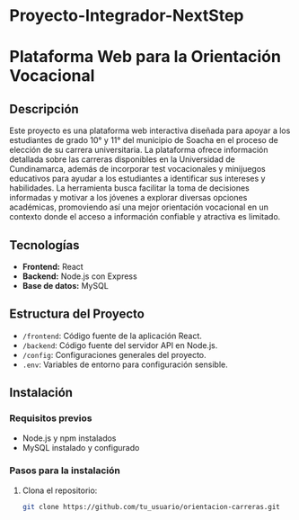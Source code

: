 # Proyecto-Integrador-NextStep
# Plataforma Web para la Orientación Vocacional

## Descripción

Este proyecto es una plataforma web interactiva diseñada para apoyar a los estudiantes de grado 10° y 11° del municipio de Soacha en el proceso de elección de su carrera universitaria.
La plataforma ofrece información detallada sobre las carreras disponibles en la Universidad de Cundinamarca, además de incorporar test vocacionales y minijuegos educativos para ayudar a los estudiantes a identificar sus intereses y habilidades.
La herramienta busca facilitar la toma de decisiones informadas y motivar a los jóvenes a explorar diversas opciones académicas, promoviendo así una mejor orientación vocacional en un contexto donde el acceso a información confiable y atractiva es limitado.

## Tecnologías

- **Frontend:** React
- **Backend:** Node.js con Express
- **Base de datos:** MySQL

## Estructura del Proyecto

- `/frontend`: Código fuente de la aplicación React.
- `/backend`: Código fuente del servidor API en Node.js.
- `/config`: Configuraciones generales del proyecto.
- `.env`: Variables de entorno para configuración sensible.

## Instalación

### Requisitos previos

- Node.js y npm instalados
- MySQL instalado y configurado

### Pasos para la instalación

1. Clona el repositorio:

   ```bash
   git clone https://github.com/tu_usuario/orientacion-carreras.git
